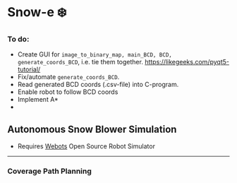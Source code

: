 # Snow-e :snowflake:


### To do:
* Create GUI for `image_to_binary_map, main_BCD, BCD, generate_coords_BCD`, i.e. tie them together. https://likegeeks.com/pyqt5-tutorial/
* Fix/automate `generate_coords_BCD`.
* Read generated BCD coords (.csv-file) into C-program.
* Enable robot to follow BCD coords
* Implement A*
* 





## Autonomous Snow Blower Simulation

* Requires [Webots](https://www.cyberbotics.com/) Open Source Robot Simulator

---

### Coverage Path Planning

